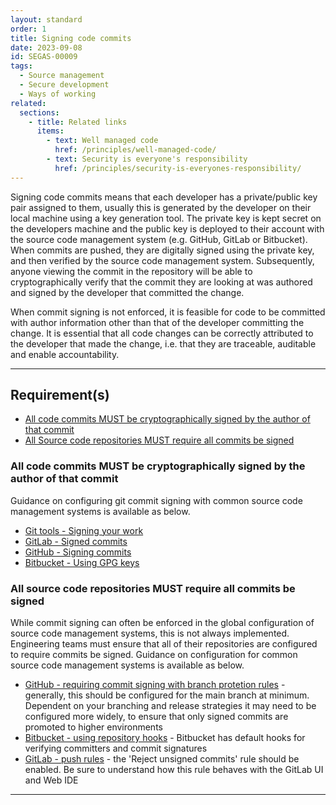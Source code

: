 ```yaml
---
layout: standard
order: 1
title: Signing code commits
date: 2023-09-08
id: SEGAS-00009
tags:
  - Source management
  - Secure development
  - Ways of working
related:
  sections:
    - title: Related links
      items:
        - text: Well managed code
          href: /principles/well-managed-code/
        - text: Security is everyone's responsibility
          href: /principles/security-is-everyones-responsibility/
---
```


Signing code commits means that each developer has a private/public key pair assigned to them, usually this is generated by the developer on their local machine using a key generation tool. The private key is kept secret on the developers machine and the public key is deployed to their account with the source code management system (e.g. GitHub, GitLab or Bitbucket). When commits are pushed, they are digitally signed using the private key, and then verified by the source code management system. Subsequently, anyone viewing the commit in the repository will be able to cryptographically verify that the commit they are looking at was authored and signed by the developer that committed the change.

When commit signing is not enforced, it is feasible for code to be committed with author information other than that of the developer committing the change. It is essential that all code changes can be correctly attributed to the developer that made the change, i.e. that they are traceable, auditable and enable accountability. 

---

## Requirement(s)

- [All code commits MUST be cryptographically signed by the author of that commit](#all-code-commits-must-be-cryptographically-signed-by-the-author-of-that-commit)
- [All Source code repositories MUST require all commits be signed](#all-source-code-repositories-must-require-all-commits-be-signed)

### All code commits MUST be cryptographically signed by the author of that commit

Guidance on configuring git commit signing with common source code management systems is available as below.

- [Git tools - Signing your work](https://git-scm.com/book/en/v2/Git-Tools-Signing-Your-Work)
- [GitLab - Signed commits](https://docs.gitlab.com/ee/user/project/repository/signed_commits/)
- [GitHub - Signing commits](https://docs.github.com/en/enterprise-cloud@latest/authentication/managing-commit-signature-verification/signing-commits)
- [Bitbucket - Using GPG keys](https://confluence.atlassian.com/bitbucketserver/using-gpg-keys-913477014.html)

### All source code repositories MUST require all commits be signed

While commit signing can often be enforced in the global configuration of source code management systems, this is not always implemented. Engineering teams must ensure that all of their repositories are configured to require commits be signed. Guidance on configuration for common source code management systems is available as below.

- [GitHub - requiring commit signing with branch protetion rules](https://docs.github.com/en/enterprise-cloud@latest/repositories/configuring-branches-and-merges-in-your-repository/managing-protected-branches/about-protected-branches#require-signed-commits) - generally, this should be configured for the main branch at minimum. Dependent on your branching and release strategies it may need to be configured more widely, to ensure that only signed commits are promoted to higher environments
- [Bitbucket - using repository hooks](https://confluence.atlassian.com/bitbucketserver/using-repository-hooks-776639836.html) - Bitbucket has default hooks for verifying committers and commit signatures
- [GitLab - push rules](https://docs.gitlab.com/ee/user/project/repository/push_rules.html#prevent-unintended-consequences) - the 'Reject unsigned commits' rule should be enabled. Be sure to understand how this rule behaves with the GitLab UI and Web IDE

---
